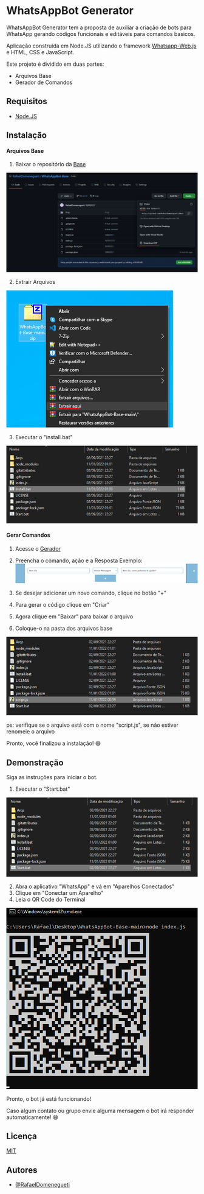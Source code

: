 
# WhatsAppBot Generator

WhatsAppBot Generator tem a proposta de auxiliar a criação de bots para WhatsApp gerando
códigos funcionais e editáveis para comandos basicos.

Aplicação construída em Node.JS utilizando o framework [Whatsapp-Web.js](https://github.com/pedroslopez/whatsapp-web.js/)
e HTML, CSS e JavaScript.

Este projeto é dividido em duas partes:
* Arquivos Base
* Gerador de Comandos

## Requisitos
* [Node.JS](https://nodejs.org/en/)
## Instalação

#### Arquivos Base
1. Baixar o repositório da [Base](https://github.com/RafaelDomenegueti/WhatsAppBot-Base)

![](https://github.com/RafaelDomenegueti/WhatsAppBot-Generator/blob/main/Images/Image01.png?raw=true)

2. Extrair Arquivos

![](https://github.com/RafaelDomenegueti/WhatsAppBot-Generator/blob/main/Images/Image02.png?raw=true)

3. Executar o "install.bat"

![](https://github.com/RafaelDomenegueti/WhatsAppBot-Generator/blob/main/Images/Image03.png?raw=true)


#### Gerar Comandos
1. Acesse o [Gerador](https://rafaeldomenegueti.github.io/WhatsAppBot-Generator/)
2. Preencha o comando, ação e a Resposta
Exemplo: 
![](https://github.com/RafaelDomenegueti/WhatsAppBot-Generator/blob/main/Images/Image04.png?raw=true)

3. Se desejar adicionar um novo comando, clique no botão "+"
4. Para gerar o código clique em "Criar"
5. Agora clique em "Baixar" para baixar o arquivo
6. Coloque-o na pasta dos arquivos base

![](https://github.com/RafaelDomenegueti/WhatsAppBot-Generator/blob/main/Images/Image05.png?raw=true)

ps: verifique se o arquivo está com o nome "script.js", se não estiver renomeie o arquivo

Pronto, você finalizou a instalação! 😄
## Demonstração

Siga as instruções para iniciar o bot.

1. Executar o "Start.bat"

![](https://github.com/RafaelDomenegueti/WhatsAppBot-Generator/blob/main/Images/Image06.png?raw=true)

2. Abra o aplicativo "WhatsApp" e vá em "Aparelhos Conectados"
3. Clique em "Conectar um Aparelho"
4. Leia o QR Code do Terminal

![](https://github.com/RafaelDomenegueti/WhatsAppBot-Generator/blob/main/Images/Image07.png?raw=true)

Pronto, o bot já está funcionando!

Caso algum contato ou grupo envie alguma mensagem o bot irá responder automaticamente!  😄 
## Licença

[MIT](https://choosealicense.com/licenses/mit/)


## Autores

- [@RafaelDomenegueti](https://github.com/RafaelDomenegueti)

